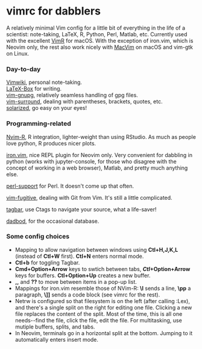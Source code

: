 # vimrc for dabblers 
A relatively minimal Vim config for a little bit of everything in the life of a scientist: note-taking, LaTeX, R, 
Python, Perl, Matlab, etc. Currently used with the excellent [VimR](https://github.com/qvacua/vimr) for macOS. With the exception of iron.vim, which is Neovim only, the rest also work nicely with [MacVim](https://github.com/macvim-dev/macvim) on macOS and vim-gtk on Linux. 

### Day-to-day 
[Vimwiki](https://github.com/vimwiki/vimwiki), personal note-taking.  
[LaTeX-Box](https://github.com/LaTeX-Box-Team/LaTeX-Box) for writing.  
[vim-gnupg](https://github.com/jamessan/vim-gnupg), relatively seamless handling of gpg files.  
[vim-surround](https://github.com/tpope/vim-surround), dealing with parentheses, brackets, quotes, etc.  
[solarized](https://github.com/altercation/solarized), go easy on your eyes!

### Programming-related
[Nvim-R](https://github.com/jalvesaq/Nvim-R), R integration, lighter-weight than using RStudio. As much as people love python, R produces nicer plots.  

[iron.vim](https://github.com/hkupty/iron.nvim), nice REPL plugin for Neovim only. Very convenient for dabbling in python (works with jupyter-console, for those who disagree with the concept of working in a web browser), Matlab, and pretty much anything else.  

[perl-support](https://github.com/WolfgangMehner/perl-support) for Perl. It doesn't come up that often.

[vim-fugitive](https://github.com/tpope/vim-fugitive), dealing with Git from Vim. It's still a little complicated.

[tagbar](https://github.com/majutsushi/tagbar), use Ctags to navigate your source, what a life-saver!

[dadbod](https://github.com/tpope/vim-dadbod), for the occasional database.

### Some config choices
- Mapping to allow navigation between windows using **Ctl+H,J,K,L** (instead of **Ctl+W** first). **Ctl+N** enters normal mode. 
- **Ctl+b** for toggling Tagbar.
- **Cmd+Option+Arrow** keys to swtich between tabs, **_Ctl_+Option+Arrow** keys for buffers. **Ctl+Option+Up** creates a new buffer.
- **,,** and **??** to move between items in a pop-up list.
- Mappings for iron.vim resemble those of NVim-R: **\l** sends a line, **\pp** a paragraph, **\\]]** sends a code block (see vimrc for the rest).
- Netrw is configured so that filesystem is on the left (after calling :Lex), and there's a single split on the right for editing one file. Clicking a new file replaces the content of the split. Most of the time, this is all one needs--find the file, click the file, edit the file. For multitasking, use mutiple buffers, splits, and tabs.
- In Neovim, terminals go in a horizontal split at the bottom. Jumping to it automatically enters insert mode.  
